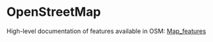 # OpenStreetMap

High-level documentation of features available in OSM:
[Map_features](https://wiki.openstreetmap.org/wiki/Map_features)
